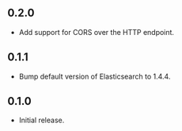 ## 0.2.0

- Add support for CORS over the HTTP endpoint.

## 0.1.1

- Bump default version of Elasticsearch to 1.4.4.

## 0.1.0

- Initial release.
